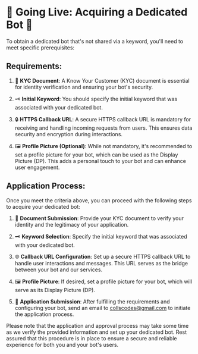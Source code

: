 # 🚀 Going Live: Acquiring a Dedicated Bot 🤖

To obtain a dedicated bot that's not shared via a keyword, you'll need to meet specific prerequisites:

## Requirements:

1. 📝 **KYC Document**: A Know Your Customer (KYC) document is essential for identity verification and ensuring your bot's security.

2. 🗝️ **Initial Keyword**: You should specify the initial keyword that was associated with your dedicated bot.

3. 🔒 **HTTPS Callback URL**: A secure HTTPS callback URL is mandatory for receiving and handling incoming requests from users. This ensures data security and encryption during interactions.

4. 🖼️ **Profile Picture (Optional)**: While not mandatory, it's recommended to set a profile picture for your bot, which can be used as the Display Picture (DP). This adds a personal touch to your bot and can enhance user engagement.

## Application Process:

Once you meet the criteria above, you can proceed with the following steps to acquire your dedicated bot:

1. 📄 **Document Submission**: Provide your KYC document to verify your identity and the legitimacy of your application.

2. 🗝️ **Keyword Selection**: Specify the initial keyword that was associated with your dedicated bot.

3. 🌐 **Callback URL Configuration**: Set up a secure HTTPS callback URL to handle user interactions and messages. This URL serves as the bridge between your bot and our services.

4. 🖼️ **Profile Picture**: If desired, set a profile picture for your bot, which will serve as its Display Picture (DP).

5. 📧 **Application Submission**: After fulfilling the requirements and configuring your bot, send an email to [collscodes@gmail.com](mailto:collscodes@gmail.com) to initiate the application process.

Please note that the application and approval process may take some time as we verify the provided information and set up your dedicated bot. Rest assured that this procedure is in place to ensure a secure and reliable experience for both you and your bot's users.
